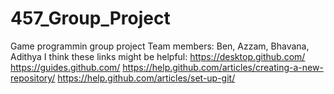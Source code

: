 # 457_Group_Project
Game programmin group project
Team members: Ben, Azzam, Bhavana, Adithya
I think these links might be helpful:
https://desktop.github.com/
https://guides.github.com/
https://help.github.com/articles/creating-a-new-repository/
https://help.github.com/articles/set-up-git/
